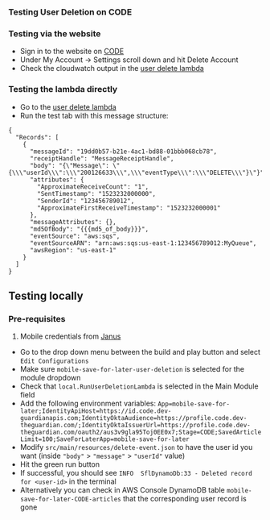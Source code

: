 ### Testing User Deletion on CODE

### Testing via the website
* Sign in to the website on [CODE](https://code.dev-theguardian.com/uk)
* Under My Account -> Settings scroll down and hit Delete Account
* Check the cloudwatch output in the [user delete lambda](https://eu-west-1.console.aws.amazon.com/lambda/home?region=eu-west-1#/functions/mobile-save-for-later-user-deletion-CODE?tab=monitoring)

### Testing the lambda directly

* Go to the [user delete lambda](https://eu-west-1.console.aws.amazon.com/lambda/home?region=eu-west-1#/functions/mobile-save-for-later-user-deletion-CODE?tab=monitoring)
* Run the test tab with this message structure:
```agsl
{
  "Records": [
    {
      "messageId": "19dd0b57-b21e-4ac1-bd88-01bbb068cb78",
      "receiptHandle": "MessageReceiptHandle",
      "body": "{\"Message\": \"{\\\"userId\\\":\\\"200126633\\\",\\\"eventType\\\":\\\"DELETE\\\"}\"}",
      "attributes": {
        "ApproximateReceiveCount": "1",
        "SentTimestamp": "1523232000000",
        "SenderId": "123456789012",
        "ApproximateFirstReceiveTimestamp": "1523232000001"
      },
      "messageAttributes": {},
      "md5OfBody": "{{{md5_of_body}}}",
      "eventSource": "aws:sqs",
      "eventSourceARN": "arn:aws:sqs:us-east-1:123456789012:MyQueue",
      "awsRegion": "us-east-1"
    }
  ]
}
```

## Testing locally

### Pre-requisites
1) Mobile credentials from [Janus](https://janus.gutools.co.uk/login)

* Go to the drop down menu between the build and play button and select `Edit Configurations`
* Make sure `mobile-save-for-later-user-deletion` is selected for the module dropdown
* Check that `local.RunUserDeletionLambda` is selected in the Main Module field
* Add the following environment variables:
  `App=mobile-save-for-later;IdentityApiHost=https://id.code.dev-guardianapis.com;IdentityOktaAudience=https://profile.code.dev-theguardian.com/;IdentityOktaIssuerUrl=https://profile.code.dev-theguardian.com/oauth2/aus3v9gla95Toj0EE0x7;Stage=CODE;SavedArticleLimit=100;SaveForLaterApp=mobile-save-for-later`
* Modify `src/main/resources/delete-event.json` to have the user id you want (inside `"body"` > `"message"` > `"userId"` value)
* Hit the green run button
* If successful, you should see `INFO  SflDynamoDb:33 - Deleted record for <user-id>` in the terminal
* Alternatively you can check in AWS Console DynamoDB table `mobile-save-for-later-CODE-articles` that the corresponding user record is gone
